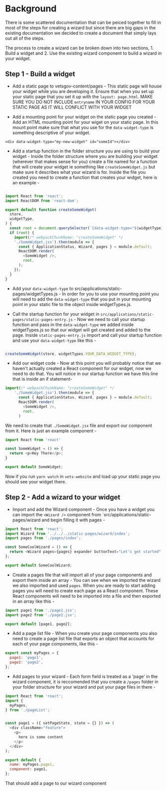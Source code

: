 # Background
There is some scattered documentation that can be peiced together to fill in most of the steps for creating a wizard but since there are big gaps in the existing documentation we decided to create a document that simply lays out all of the steps.

The process to create a wizard can be broken down into two sections, 1. Build a widget and 2. Use the existing wizard component to build a wizard in your widget.

## Step 1 - Build a widget

- Add a static page to vetsgov-content/pages - This static page will house your widget while you are developing it. Ensure that when you set up your static page that you set it up with the `layout: page.html`. MAKE SURE YOU DO NOT INCLUDE `entryname` IN YOUR CONFIG FOR YOUR STATIC PAGE AS IT WILL CONFLICT WITH YOUR WIDGET

- Add a mounting point for your widget on the static page you created - Add an HTML mounting point for your wiget on your static page. In this mount point make sure that what you use for the `data-widget-type` is something descriptive of your widget.

```
<div data-widget-type="my-new-widget" id="someId"></div>
```

- Add a startup function in the folder structure you are using to build your widget - Inside the folder structure where you are building your widget (wherever that makes sense for you) create a file named for a function that will create your widget ie something like `createSomeWidget.js` but make sure it describes what your wizard is for. Inside the file you created you need to create a function that creates your widget, here is an example -

```javascript

import React from 'react';
import ReactDOM from 'react-dom';

export default function createSomeWidget(
  store,
  widgetType,
) {
  const root = document.querySelector(`[data-widget-type="${widgetType}"]`);
  if (root) {
    import(/* webpackChunkName: "createSomeWidget" */
    './SomeWidget.jsx').then(module => {
      const { ApplicationStatus, Wizard, pages } = module.default;
      ReactDOM.render(
        <SomeWidget />,
        root,
      );
    });
  }
}

```

- Add your `data-widget-type` to src/applications/static-pages/widgetTypes.js - In order for you to use your mounting point you will need to add the `data-widget-type` that you put in your mounting point in your static file to the object inside widgetTypes.js.

- Call the startup function for your widget in `src/applications/static-pages/static-pages-entry.js` - Now we need to call your startup function and pass in the `data-widget-type` we added inside widgetTypes.js so that our widget will get created and added to the page. Inside `static-pages-entry.js` import and call your startup function and use your `data-widget-type` like this - 

```javascript

createSomeWidget(store, widgetTypes.YOUR_DATA_WIDGET_TYPE);
```

- Add our widget code - Now at this point you will probably notice that we haven't actually created a React component for our widget, now we need to do that. You will notice in our startup function we have this line that is inside an if statement- 

```javascript
import(/* webpackChunkName: "createSomeWidget" */
    './SomeWidget.jsx').then(module => {
      const { ApplicationStatus, Wizard, pages } = module.default;
      ReactDOM.render(
        <SomeWidget />,
        root,
      )
```
We need to create that `./SomeWidget.jsx` file and export our component from it. Here is just an example component -

```javascript
import React from 'react'

const SomeWidget = () => {
  return <p>Hey There</p>;
}

export default SomeWidget;
```

Now if you run `yarn watch` in `vets-website` and load up your static page you should see your widget there.


## Step 2 - Add a wizard to your widget

- Import and add the Wizard component - Once you have a widget you can import the `<Wizard />` component from `src/applications/static-pages/wizard and begin filling it with pages -

```javascript
import React from 'react';
import Wizard from '../../../static-pages/wizard/index';
import pages from './pages/index';

const SomeCoolWizard = () => {
  return <Wizard pages={pages} expander buttonText="Let's get started" />;
};

export default SomeCoolWizard;

```

- Create a pages file that will import all of your page components and export them inside an array - You can see when we imported the wizard we also imported and used `pages`. When you are ready to start adding pages you will need to create each page as a React component. These React components will need to be imported into a file and then exported in an array like this -

```javascript
import page1 from './page1.jsx';
import page2 from './page2.jsx';

export default [page1, page2];

```

- Add a page list file - When you create your page components you also need to create a page list file that exports an object that accounts for each of your page components, like this - 

```javascript
export const myPages = {
  page1: 'page1',
  page2: 'page2',
};

```

- Add pages to your wizard - Each form field is treated as a 'page' in the wizard component, it is reccomended that you create a `/pages` folder in your folder structure for your wizard and put your page files in there - 

```javascript
import React from 'react';
import {
  myPages,
} from './pageList';


const page1 = ({ setPageState, state = {} }) => (
  <div className="feature">
    <p>
      here is some content
    </p>
  </div>
);

export default {
  name: myPages.page1,
  component: page1,
};


```
That should add a page to our wizard component
